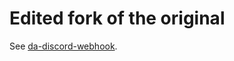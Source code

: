 # Edited fork of the original

See [da-discord-webhook](https://github.com/ericvaladas/da-discord-webhook).

